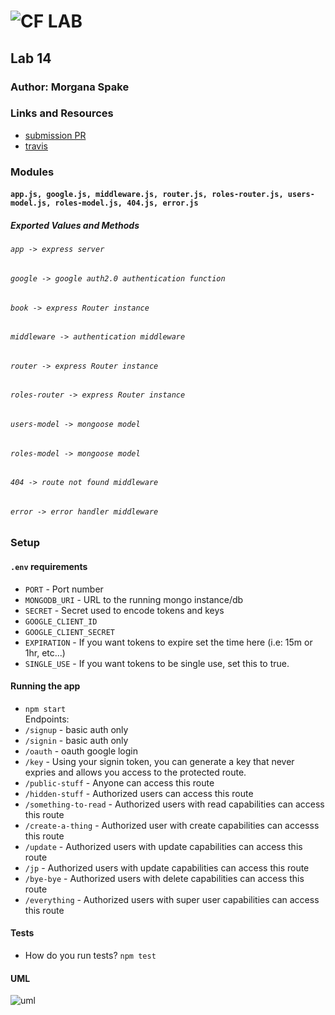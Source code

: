 ![CF](http://i.imgur.com/7v5ASc8.png) LAB  
=================================================  
  
## Lab 14  
  
### Author: Morgana Spake  
  
### Links and Resources  
* [submission PR](https://github.com/401-advanced-javascript-mspake/lab-14/pull/1)  
* [travis](https://www.travis-ci.com/401-advanced-javascript-mspake/lab-14)  
  
### Modules  
#### `app.js, google.js, middleware.js, router.js, roles-router.js, users-model.js, roles-model.js, 404.js, error.js`
##### Exported Values and Methods

###### `app -> express server`  
###### `google -> google auth2.0 authentication function`  
###### `book -> express Router instance`  
###### `middleware -> authentication middleware`  
###### `router -> express Router instance`  
###### `roles-router -> express Router instance`  
###### `users-model -> mongoose model`  
###### `roles-model -> mongoose model`  
###### `404 -> route not found middleware`  
###### `error -> error handler middleware`  
  
### Setup  
#### `.env` requirements  
* `PORT` - Port number  
* `MONGODB_URI` - URL to the running mongo instance/db  
* `SECRET` - Secret used to encode tokens and keys  
* `GOOGLE_CLIENT_ID`
* `GOOGLE_CLIENT_SECRET`
* `EXPIRATION` - If you want tokens to expire set the time here (i.e: 15m or 1hr, etc...)  
* `SINGLE_USE` - If you want tokens to be single use, set this to true.  
    
#### Running the app  
* `npm start`  
Endpoints:  
* `/signup` - basic auth only  
* `/signin` - basic auth only  
* `/oauth` - oauth google login  
* `/key` - Using your signin token, you can generate a key that never expries and allows you access to the protected route.  
* `/public-stuff` - Anyone can access this route  
* `/hidden-stuff` - Authorized users can access this route  
* `/something-to-read` - Authorized users with read capabilities can access this route  
* `/create-a-thing` - Authorized user with create capabilities can accesss this route  
* `/update` - Authorized users with update capabilities can access this route  
* `/jp` - Authorized users with update capabilities can access this route  
* `/bye-bye` - Authorized users with delete capabilities can access this route  
* `/everything` - Authorized users with super user capabilities can access this route  
  
#### Tests  
* How do you run tests? `npm test`  
  
#### UML  
![uml](https://github.com/401-advanced-javascript-mspake/lab-14/tree/role-based-authentication/assets/uml.jpg)